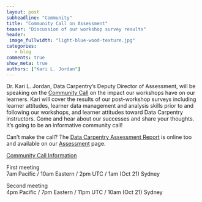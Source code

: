 ```yaml
---
layout: post
subheadline: "Community"
title: "Community Call on Assessment"
teaser: "Discussion of our workshop survey results"
header:
 image_fullwidth: "light-blue-wood-texture.jpg"
categories:
   - blog
comments: true
show_meta: true
authors: ["Kari L. Jordan"]
---
```


Dr. Kari L. Jordan, Data Carpentry’s Deputy Director of Assessment, will be speaking on the [Community Call](http://pad.software-carpentry.org/community-call-2016-10-20) on the impact our workshops have on our learners. Kari will cover the results of our post-workshop surveys including learner attitudes, learner data management and analysis skills prior to and following our workshops, and learner attitudes toward Data Carpentry instructors. Come and hear about our successes and share your thoughts. It’s going to be an informative community call!

Can't make the call? The [Data Carpentry Assessment Report](https://docs.google.com/document/d/1qafzCWZ7-9TgDhU5Hd5Gr2QLOpsQPjBDsfzdtg2mU40/edit) is online too and available on our [Assessment](http://www.datacarpentry.org/assessment/) page.

[Community Call Information](http://pad.software-carpentry.org/community-call-2016-10-20)

First meeting  
7am Pacific / 10am Eastern / 2pm UTC / 1am (Oct 21) Sydney

Second meeting  
4pm Pacific / 7pm Eastern / 11pm UTC / 10am (Oct 21) Sydney
